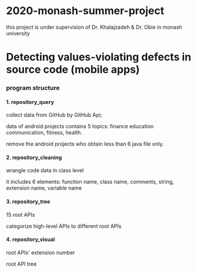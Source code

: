 # 2020-monash-summer-project

this project is under supervision of Dr. Khalajzadeh &amp; Dr. Obie in monash university

# Detecting values-violating defects in source code (mobile apps)

### program structure

#### 1. repository_query
collect data from GitHub by GitHub Api;

data of android projects contains 5 topics: finance education communication, fitness, health.

remove the android projects who obtain less than 6 java file only.

#### 2. repository_cleaning
wrangle code data in class level

it includes 6 elements: function name, class name, comments, string, extension name, variable name

#### 3. repository_tree
15 root APIs

categorize high-level APIs to different root APIs

#### 4. repository_visual
root APIs' extension number

root API tree
